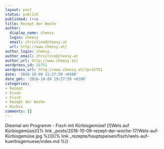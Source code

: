 ```yaml
---
layout: post
status: publish
published: true
title: Rezept der Woche
author:
  display_name: cheesy
  login: cheesy
  email: christine@cheesy.at
  url: http://www.cheesy.at/
author_login: cheesy
author_email: christine@cheesy.at
author_url: http://www.cheesy.at/
wordpress_id: 31751
wordpress_url: http://www.cheesy.at/?p=31751
date: '2016-10-09 21:27:59 +0100'
date_gmt: '2016-10-09 19:27:59 +0100'
categories:
- Rezept
- Essen
- Fisch
- Rezept der Woche
- Kürbis
comments: []
---
```

Diesmal am Programm - Fisch mit Kürbisgemüse!
[![Wels auf Kürbisgemüse]({% link _posts/2016-10-09-rezept-der-woche-17/Wels-auf-Kürbisgemüse.jpg %})]({% link _rezepte/hauptspeisen/fisch/wels-auf-kuerbisgemuese/index.md %})
